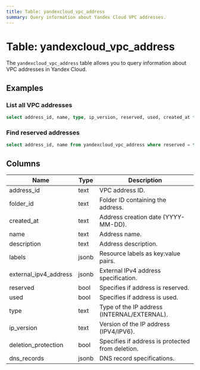 ```yaml
---
title: Table: yandexcloud_vpc_address
summary: Query information about Yandex Cloud VPC addresses.
---
```


# Table: yandexcloud_vpc_address

The `yandexcloud_vpc_address` table allows you to query information about VPC addresses in Yandex Cloud.

## Examples

### List all VPC addresses
```sql
select address_id, name, type, ip_version, reserved, used, created_at from yandexcloud_vpc_address;
```

### Find reserved addresses
```sql
select address_id, name from yandexcloud_vpc_address where reserved = true;
```

## Columns
| Name               | Type   | Description                                 |
|--------------------|--------|---------------------------------------------|
| address_id         | text   | VPC address ID.                             |
| folder_id          | text   | Folder ID containing the address.           |
| created_at         | text   | Address creation date (YYYY-MM-DD).         |
| name               | text   | Address name.                               |
| description        | text   | Address description.                        |
| labels             | jsonb  | Resource labels as key:value pairs.         |
| external_ipv4_address | jsonb| External IPv4 address specification.        |
| reserved           | bool   | Specifies if address is reserved.           |
| used               | bool   | Specifies if address is used.               |
| type               | text   | Type of the IP address (INTERNAL/EXTERNAL). |
| ip_version         | text   | Version of the IP address (IPV4/IPV6).      |
| deletion_protection| bool   | Specifies if address is protected from deletion. |
| dns_records        | jsonb  | DNS record specifications.                  | 
